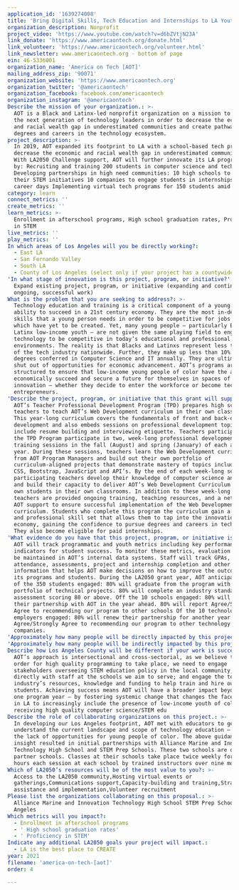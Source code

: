 ```yaml
---
application_id: '1639274008'
title: 'Bring Digital Skills, Tech Education and Internships to LA Youth'
organization_description: Nonprofit
project_video: 'https://www.youtube.com/watch?v=d6bZVtjN23A'
link_donate: 'https://www.americaontech.org/donate.html'
link_volunteer: 'https://www.americaontech.org/volunteer.html'
link_newsletter: www.americaontech.org - bottom of page
ein: 46-5336001
organization_name: 'America on Tech [AOT]'
mailing_address_zip: '90071'
organization_website: 'https://www.americaontech.org'
organization_twitter: '@americaontech'
organization_facebook: facebook.com/americaontech
organization_instagram: '@americaontech'
Describe the mission of your organization.: >-
  AOT is a Black and Latinx-led nonprofit organization on a mission to prepare
  the next generation of technology leaders in order to decrease the economic
  and racial wealth gap in underestimated communities and create pathways to
  degrees and careers in the technology ecosystem.
project_description: >-
  In 2019, AOT expanded its footprint to LA with a school-based tech program to
  decrease the economic and racial wealth gap in underestimated communities.
  With LA2050 Challenge support, AOT will further innovate its LA programming
  by: Recruiting and training 200 students in computer science and technology
  Developing partnerships in high need communities: 10 high schools to advance
  their STEM initiatives 10 companies to engage students in internships and/or
  career days Implementing virtual tech programs for 150 students amid COVID-19.
category: learn
connect_metrics: ''
create_metrics: ''
learn_metrics: >-
  Enrollment in afterschool programs, High school graduation rates, Proficiency
  in STEM
live_metrics: ''
play_metrics: ''
In which areas of Los Angeles will you be directly working?:
  - East LA
  - San Fernando Valley
  - South LA
  - County of Los Angeles (select only if your project has a countywide benefit)
'In what stage of innovation is this project, program, or initiative?': >-
  Expand existing project, program, or initiative (expanding and continuing
  ongoing, successful work)
What is the problem that you are seeking to address?: >-
  Technology education and training is a critical component of a young person’s
  ability to succeed in a 21st century economy. They are the most in-demand
  skills that a young person needs in order to be competitive for jobs – many of
  which have yet to be created. Yet, many young people – particularly Black and
  Latinx low-income youth – are not given the same playing field to engage with
  technology to be competitive in today’s educational and professional
  environments. The reality is that Blacks and Latinxs represent less than 18%
  of the tech industry nationwide. Further, they make up less than 10% of
  degrees conferred in Computer Science and IT annually. They are ultimately
  shut out of opportunities for economic advancement. AOT’s programs are
  structured to ensure that low-income young people of color have the ability to
  economically succeed and secure a future for themselves in spaces of
  innovation – whether they decide to enter the workforce or become technology
  entrepreneurs.
'Describe the project, program, or initiative that this grant will support to address the problem identified.': >-
  AOT’s Teacher Professional Development Program (TPD) prepares high school
  teachers to teach AOT’s Web Development curriculum in their own classrooms.
  This year-long curriculum covers the fundamentals of front and back-end web
  development and also embeds sessions on professional development topics that
  include resume building and interviewing etiquette. Teachers participating in
  the TPD Program participate in two, week-long professional development
  training sessions in the fall (August) and spring (January) of each academic
  year. During these sessions, teachers learn the Web Development curriculum
  from AOT Program Managers and build out their own portfolio of
  curriculum-aligned projects that demonstrate mastery of topics including HTML,
  CSS, Bootstrap, JavaScript and API’s. By the end of each week-long session,
  participating teachers develop their knowledge of computer science and coding
  and build their capacity to deliver AOT’s Web Development Curriculum to their
  own students in their own classrooms. In addition to these week-long sessions,
  teachers are provided ongoing training, teaching resources, and a network of
  AOT support to ensure successful implementation of the Web Development
  curriculum. Students who complete this program the curriculum gain a technical
  and professional skill set that allows them to tap into the innovation
  economy, gaining the confidence to pursue degrees and careers in technology.
  They also become eligible for paid internships.
'What evidence do you have that this project, program, or initiative is or will be successful, and how will you define and measure success?': >-
  AOT will track programmatic and youth metrics including key performance
  indicators for student success. To monitor these metrics, evaluation data will
  be maintained in AOT’s internal data systems. Staff will track GPAs,
  attendance, assessments, project and internship completion and other
  information that helps AOT make decisions on how to improve the outcomes of
  its programs and students. During the LA2050 grant year, AOT anticipates that
  of the 350 students engaged: 80% will graduate from the program with a
  portfolio of technical projects. 80% will complete an industry standard
  assessment scoring 80 or above. Off the 10 schools engaged: 80% will renew
  their partnership with AOT in the year ahead. 80% will report Agree/Strongly
  Agree to recommending our program to other schools Of the 10 technology
  employers engaged: 80% will renew their partnership for another year. 80% will
  Agree/Strongly Agree to recommending our program to other technology
  companies.
'Approximately how many people will be directly impacted by this project, program, or initiative?': '300'
'Approximately how many people will be indirectly impacted by this project, program, or initiative?': '460'
Describe how Los Angeles County will be different if your work is successful.: >-
  AOT’s approach is intersectional and cross-sectorial, as we believe that in
  order for high quality programming to take place, we need to engage
  stakeholders overseeing STEM education policy in the local community; work
  directly with staff at the schools we aim to serve; and engage the technology
  industry’s resources, knowledge and funding to help train and hire our
  students. Achieving success means AOT will have a broader impact beyond any
  one program year – by fostering systemic change that changes the face of tech
  in LA to increasingly include the presence of low-income youth of color
  receiving high quality computer science/STEM edu
Describe the role of collaborating organizations on this project.: >-
  In developing our Los Angeles footprint, AOT met with educators to genuinely
  understand the current landscape and scope of technology education – including
  the lack of opportunities for young people of color. The above guidance and
  insight resulted in initial partnerships with Alliance Marine and Innovation
  Technology High School and STEM Prep Schools. These two schools are our
  partner schools. Classes at their schools take place twice weekly for 2.5
  hours each session at each school by trained instructors over nine months.
Which of LA2050’s resources will be of the most value to you?: >-
  Access to the LA2050 community,Hosting virtual events or
  gatherings,Communications support,Capacity-building and training,Strategy
  assistance and implementation,Volunteer recruitment
Please list the organizations collaborating on this proposal.: >-
  Alliance Marine and Innovation Technology High School STEM Prep Schools in Los
  Angeles
Which metrics will you impact?:
  - Enrollment in afterschool programs
  - ' High school graduation rates'
  - ' Proficiency in STEM'
Indicate any additional LA2050 goals your project will impact.:
  - LA is the best place to CREATE
year: 2021
filename: 'america-on-tech-[aot]'
order: 4

---
```

